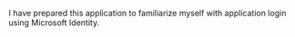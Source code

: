 I have prepared this application to familiarize myself with application login using Microsoft Identity.
